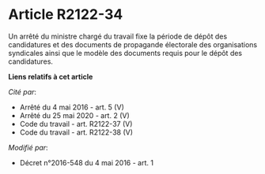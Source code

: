 # Article R2122-34

Un arrêté du ministre chargé du travail fixe la période de dépôt des candidatures et des documents de propagande électorale
des organisations syndicales ainsi que le modèle des documents requis pour le dépôt des candidatures.

**Liens relatifs à cet article**

_Cité par_:

  - Arrêté du 4 mai 2016 - art. 5 (V)
  - Arrêté du 25 mai 2020 - art. 2 (V)
  - Code du travail - art. R2122-37 (V)
  - Code du travail - art. R2122-38 (V)

_Modifié par_:

  - Décret n°2016-548 du 4 mai 2016 - art. 1
